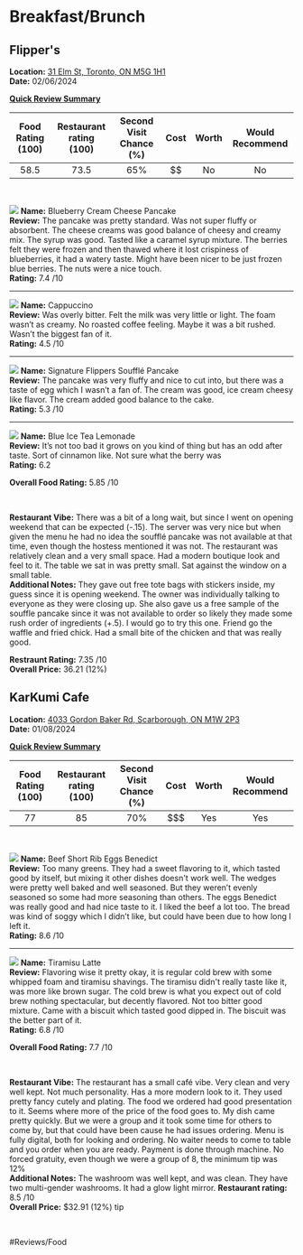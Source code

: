 # Breakfast/Brunch

## Flipper's
**Location:** [31 Elm St, Toronto, ON M5G 1H1](https://maps.app.goo.gl/CujTNQFHQ55FWjSt6) [<img src="../OtherImages/google_maps_ic.png" width="10" height="14" />](https://maps.app.goo.gl/CujTNQFHQ55FWjSt6) \
**Date:** 02/06/2024

<ins>**Quick Review Summary**</ins>

|Food Rating (100) | Restaurant rating (100)| Second Visit Chance (%)| Cost| Worth | Would Recommend|
|:----------------:|:----------------------:|:----------------------:|:----:|:----:|:--------------:|
|58.5|73.5|65%|$$|No|No|

&nbsp;

![](BreakfastBrunch/Flippers_BlueberryCreamCheesePancake.jpeg)
**Name:** Blueberry Cream Cheese Pancake\
**Review:** The pancake was pretty standard. Was not super fluffy or absorbent. The cheese creams was good balance of cheesy and creamy mix. The syrup was good. Tasted like a caramel syrup mixture. The berries felt they were frozen and then thawed where it lost crispiness of blueberries, it had a watery taste.  Might have been nicer to be just frozen blue berries. The nuts were a nice touch. \
**Rating:** 7.4 /10

----

![](BreakfastBrunch/Flippers_Cappuccino.jpeg)
**Name:** Cappuccino \
**Review:**  Was overly bitter. Felt the milk was very little or light. The foam wasn’t as creamy. No roasted coffee feeling. Maybe it was a bit rushed. Wasn’t the biggest fan of it. \
**Rating:** 4.5 /10

----

![](BreakfastBrunch/Flippers_SignatureFlippersSouffléPancake.jpeg)
**Name:** Signature Flippers Soufflé Pancake\
**Review:**  The pancake was very fluffy and nice to cut into, but there was a taste of egg which I wasn’t a fan of. The cream was good, ice cream cheesy like flavor. The cream added good balance to the cake.\
**Rating:** 5.3 /10

----


![](BreakfastBrunch/Flippers_BlueIceTeaLemonade.jpeg)
**Name:** Blue Ice Tea Lemonade \
**Review:**  It’s not too bad it grows on you kind of thing but has an odd after taste. Sort of cinnamon like. Not sure what the berry was\
**Rating:** 6.2

**Overall Food Rating:** 5.85 /10

&nbsp;

**Restaurant Vibe:** There was a bit of a long wait, but since I went on opening weekend that can be expected (-.15). The server was very nice but when given the menu he had no idea the soufflé pancake was not available at that time, even though the hostess mentioned it was not. The restaurant was relatively clean and a very small space. Had a modern boutique look and feel to it. The table we sat in was pretty small. Sat against the window on a small table.\
**Additional Notes:** They gave out free tote bags with stickers inside, my guess since it is opening weekend. The owner was individually talking to everyone as they were closing up. She also gave us a free sample of the souffle pancake since it was not available to order so likely they made some rush order of ingredients (+.5). I would go to try this one. Friend go the waffle and fried chick. Had a small bite of the chicken and that was really good.

**Restraunt Rating:** 7.35 /10 \
**Overall Price:** 36.21 (12%)

## KarKumi Cafe
**Location:** [4033 Gordon Baker Rd, Scarborough, ON M1W 2P3](https://maps.app.goo.gl/5hKbp3tYphdorTWw9)[<img src="../OtherImages/google_maps_ic.png" width="10" height="14" />](https://maps.app.goo.gl/5hKbp3tYphdorTWw9)\
**Date:** 01/08/2024

<ins>**Quick Review Summary**</ins>

|Food Rating (100) | Restaurant rating (100)| Second Visit Chance (%)| Cost| Worth | Would Recommend|
|:----------------:|:----------------------:|:----------------------:|:----:|:----:|:--------------:|
|77|85|70%|$$$|Yes|Yes|

&nbsp;

![](BreakfastBrunch/KarKumiCafe_BeefShortRibsEggsBenedict.jpeg)
**Name:** Beef Short Rib Eggs Benedict\
**Review:** Too many greens. They had a sweet flavoring to it, which tasted good by itself, but mixing it other dishes doesn't work well.  The wedges were pretty well baked and well seasoned. But they weren’t evenly seasoned so some had more seasoning than others.  The eggs Benedict was really good and had nice taste to it. I liked the beef a lot too. The bread was kind of soggy which I didn’t like, but could have been due to how long I left it. \
**Rating:** 8.6 /10

----


![](BreakfastBrunch/KarKumiCafe_TiramisuLate.jpeg)
**Name:** Tiramisu Latte\
**Review:** Flavoring wise it pretty okay, it is regular cold brew with some whipped foam and tiramisu shavings. The tiramisu didn't really taste like it, was more like brown sugar. The cold brew is what you expect out of cold brew nothing spectacular, but decently flavored. Not too bitter good mixture. Came with a biscuit which tasted good dipped in. The biscuit was the better part of it.\
**Rating:** 6.8 /10

**Overall Food Rating:** 7.7 /10

&nbsp;

**Restaurant Vibe:** The restaurant has a small café vibe. Very clean and very well kept. Not much personality. Has a more modern look to it. They used pretty fancy cutely and plating.  The food we ordered had good presentation to it. Seems where more of the price of the food goes to.  My dish came pretty quickly. But we were a group and it took some time for others to come by, but that could have been cause he had issues ordering. Menu is fully digital, both for looking and ordering.  No waiter needs to come to table and you order when you are ready.  Payment is done through machine.  No forced gratuity, even though we were a group of 8, the minimum tip was 12% \
**Additional Notes:** The washroom was well kept, and was clean.  They have two multi-gender washrooms. It had a glow light mirror.
**Restaurant rating:** 8.5 /10\
**Overall Price:** $32.91 (12%) tip

&nbsp;

#Reviews/Food
